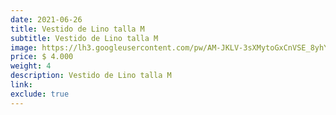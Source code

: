```yaml
---
date: 2021-06-26
title: Vestido de Lino talla M
subtitle: Vestido de Lino talla M
image: https://lh3.googleusercontent.com/pw/AM-JKLV-3sXMytoGxCnVSE_8yhYegj4f8kcfGvy8dUyc9C5QlOVtXT6u2gN0GmyXYaVyEQihxtmTvDO_qO6qUM1kdCOVj2w-vNdqtZSVPgnhL2YfDdsShOGZY8Q-_j06B5P0UBEZ8ZSgCJ8nL0j1LGqoSClNuA=w390-h621-no?authuser=0
price: $ 4.000
weight: 4
description: Vestido de Lino talla M
link: 
exclude: true
---
```

